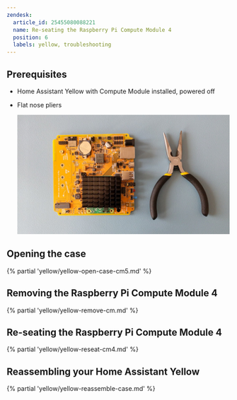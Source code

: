 ```yaml
---
zendesk:
  article_id: 25455080088221
  name: Re-seating the Raspberry Pi Compute Module 4
  position: 6
  labels: yellow, troubleshooting
---
```


## Prerequisites

  - Home Assistant Yellow with Compute Module installed, powered off
  - Flat nose pliers

    ![Home Assistant Yellow and flat nose pliers](/static/img/yellow/unseat-cm4-tools.jpg)

## Opening the case

{% partial 'yellow/yellow-open-case-cm5.md' %}

## Removing the Raspberry Pi Compute Module 4

{% partial 'yellow/yellow-remove-cm.md' %}

## Re-seating the Raspberry Pi Compute Module 4

{% partial 'yellow/yellow-reseat-cm4.md' %}

## Reassembling your Home Assistant Yellow

{% partial 'yellow/yellow-reassemble-case.md' %}